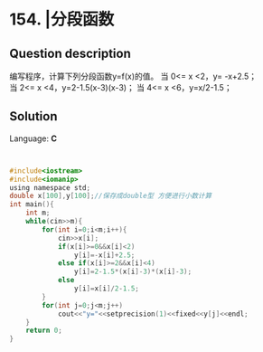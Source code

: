 # 154. |分段函数

## Question description


 编写程序，计算下列分段函数y=f(x)的值。    当 0<= x <2，y= -x+2.5；     当 2<= x <4，y=2-1.5(x-3)(x-3)；   当 4<= x <6，y=x/2-1.5； 


## Solution

Language: **C**

```C


#include<iostream>
#include<iomanip>
using namespace std;
double x[100],y[100];//保存成double型 方便进行小数计算
int main(){
    int m;
    while(cin>>m){
        for(int i=0;i<m;i++){
            cin>>x[i];
            if(x[i]>=0&&x[i]<2)
                y[i]=-x[i]+2.5;
            else if(x[i]>=2&&x[i]<4)
                y[i]=2-1.5*(x[i]-3)*(x[i]-3);
            else
                y[i]=x[i]/2-1.5;
        }
        for(int j=0;j<m;j++)
            cout<<"y="<<setprecision(1)<<fixed<<y[j]<<endl;
    }
    return 0;
}
```



